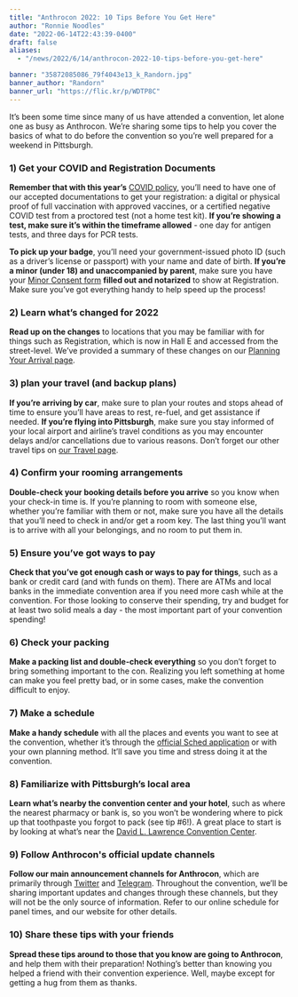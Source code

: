 ```yaml
---
title: "Anthrocon 2022: 10 Tips Before You Get Here"
author: "Ronnie Noodles"
date: "2022-06-14T22:43:39-0400"
draft: false
aliases:
  - "/news/2022/6/14/anthrocon-2022-10-tips-before-you-get-here"

banner: "35872085086_79f4043e13_k_Randorn.jpg"
banner_author: "Randorn"
banner_url: "https://flic.kr/p/WDTP8C"
---
```


It’s been some time since many of us have attended a convention, let alone one as busy as Anthrocon. We’re sharing some tips to help you cover the basics of what to do before the convention so you’re well prepared for a weekend in Pittsburgh.

### 1) Get your COVID and Registration Documents

**Remember that with this year’s** [COVID policy](/covidpolicy), you’ll need to have one of our accepted documentations to get your registration: a digital or physical proof of full vaccination with approved vaccines, or a certified negative COVID test from a proctored test (not a home test kit). **If you’re showing a test, make sure it’s within the timeframe allowed** - one day for antigen tests, and three days for PCR tests.

**To pick up your badge**, you’ll need your government-issued photo ID (such as a driver’s license or passport) with your name and date of birth. **If you’re a minor (under 18) and unaccompanied by parent**, make sure you have your [Minor Consent form](/s/minor-consent-2022-cfbz.pdf) **filled out and notarized** to show at Registration. Make sure you’ve got everything handy to help speed up the process!

### 2) Learn what’s changed for 2022

**Read up on the changes** to locations that you may be familiar with for things such as Registration, which is now in Hall E and accessed from the street-level. We’ve provided a summary of these changes on our [Planning Your Arrival page](/planning-your-arrival).

### 3) plan your travel (and backup plans)

**If you’re arriving by car**, make sure to plan your routes and stops ahead of time to ensure you’ll have areas to rest, re-fuel, and get assistance if needed. **If you’re flying into Pittsburgh**, make sure you stay informed of your local airport and airline’s travel conditions as you may encounter delays and/or cancellations due to various reasons. Don’t forget our other travel tips on [our Travel page](/travel).

### 4) Confirm your rooming arrangements

**Double-check your booking details before you arrive** so you know when your check-in time is. If you’re planning to room with someone else, whether you’re familiar with them or not, make sure you have all the details that you’ll need to check in and/or get a room key. The last thing you’ll want is to arrive with all your belongings, and no room to put them in.

### 5) Ensure you’ve got ways to pay

**Check that you’ve got enough cash or ways to pay for things**, such as a bank or credit card (and with funds on them). There are ATMs and local banks in the immediate convention area if you need more cash while at the convention. For those looking to conserve their spending, try and budget for at least two solid meals a day - the most important part of your convention spending!

### 6) Check your packing

**Make a packing list and double-check everything** so you don’t forget to bring something important to the con. Realizing you left something at home can make you feel pretty bad, or in some cases, make the convention difficult to enjoy.

### 7) Make a schedule

**Make a handy schedule** with all the places and events you want to see at the convention, whether it’s through the [official Sched application](https://anthrocon2022.sched.com) or with your own planning method. It’ll save you time and stress doing it at the convention.

### 8) Familiarize with Pittsburgh’s local area

**Learn what’s nearby the convention center and your hotel**, such as where the nearest pharmacy or bank is, so you won’t be wondering where to pick up that toothpaste you forgot to pack (see tip #6!). A great place to start is by looking at what’s near the [David L. Lawrence Convention Center](https://goo.gl/maps/LNUxJ21DnsNCy2YbA).

### 9) Follow Anthrocon's official update channels

**Follow our main announcement channels for Anthrocon**, which are primarily through [Twitter](https://twitter.com/anthrocon) and [Telegram](https://t.me/anthrocon). Throughout the convention, we’ll be sharing important updates and changes through these channels, but they will not be the only source of information. Refer to our online schedule for panel times, and our website for other details.

### 10) Share these tips with your friends

**Spread these tips around to those that you know are going to Anthrocon**, and help them with their preparation! Nothing’s better than knowing you helped a friend with their convention experience. Well, maybe except for getting a hug from them as thanks.
